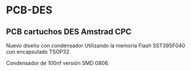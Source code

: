 # PCB-DES
PCB cartuchos DES Amstrad CPC
-
Nuevo diseño con condensador
Utilizando la memoria Flash SST39SF040 con encapsulado TSOP32.

Condensador de 100nf versión SMD 0806.
